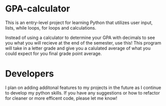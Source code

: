# GPA-calculator
This is an entry-level project for learning Python that utilizes user input, lists, while loops, for loops and calculations.

Instead of using a calculator to determine your GPA with decimals to see you what you will recieve at the end of the semester, use this!  This program will take in a letter grade and give you a calulated average of what you could expect for you final grade point average.

# Developers
I plan on adding additonal features to my projects in the future as I continue to develop my python skills.  If you have any suggestions or how to refactor for cleaner or more efficent code, please let me know!
